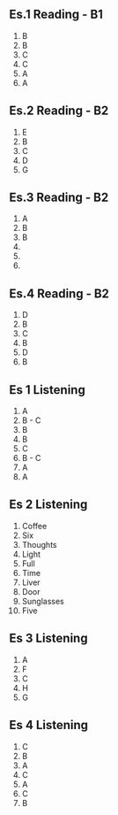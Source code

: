 ## Es.1 Reading - B1

1. B
2. B
3. C
4. C
5. A 
6. A

## Es.2 Reading - B2
1. E
2. B
3. C
4. D
5. G

## Es.3 Reading - B2
1. A
2. B
3. B
4.  
5. 
6. 

## Es.4 Reading - B2	

1. D
2. B
3. C 
4. B 
5. D
6. B


## Es 1 Listening
1. A
2. B - C
3. B 
4. B
5. C
6. B - C
7. A 
8. A 

## Es 2 Listening
1. Coffee
2. Six
3. Thoughts 
4. Light
5. Full
6. Time
7. Liver
8. Door 
9. Sunglasses 
10. Five 

## Es 3 Listening
1. A
2. F
3. C
4. H 
5. G

## Es 4 Listening
1. C
2. B
3. A 
4. C 
5. A 
6. C 
7. B
<!--stackedit_data:
eyJoaXN0b3J5IjpbLTEyMjY5MDI1NzMsLTEwNTYxMjYyMDcsLT
E1Nzk4NjkzMzAsLTE5NzQyMzYxMTYsLTM1MzM2OTgyMiwtMjEx
MjU4MjA5NSwyMjI5NTYxNTgsLTEyNDIzMTU4OTMsLTExNjg3OD
c0NTQsLTg2OTI0MDY0NiwtNDU5Mzg4MzM0LC03OTUxNTA0NTYs
NTUzNDYzNDgyLC0xMTYxMTExMzg2LC02MDA5MzkxMzEsLTk4OD
E5ODI0Myw3OTM3OTI2MDRdfQ==
-->